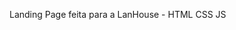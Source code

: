 Landing Page feita para a LanHouse - HTML CSS JS
<a href="https://lanhouse.squareweb.app/" target="_blank"></a>
